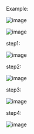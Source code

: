 Example:

![image](https://github.com/JinXiangLai/Histogram-and-Binary-Bayes-Filter/assets/62703436/f2bae60f-1050-4022-9876-25e435ef9579)

![image](https://github.com/JinXiangLai/Histogram-and-Binary-Bayes-Filter/assets/62703436/45ed09ff-7957-4b15-996e-c55a40b7baea)


step1:

![image](https://github.com/JinXiangLai/Histogram-and-Binary-Bayes-Filter/assets/62703436/d42b7359-9a32-4163-bdf7-8c41b139de97)

step2:

![image](https://github.com/JinXiangLai/Histogram-and-Binary-Bayes-Filter/assets/62703436/7fdbc7b9-c3ff-4933-b6e0-53817f6bccf3)

step3:

![image](https://github.com/JinXiangLai/Histogram-and-Binary-Bayes-Filter/assets/62703436/830632c8-d7be-4569-923b-2d8de0699979)

step4:

![image](https://github.com/JinXiangLai/Histogram-and-Binary-Bayes-Filter/assets/62703436/01a26364-f668-4496-a15c-79094374a008)


